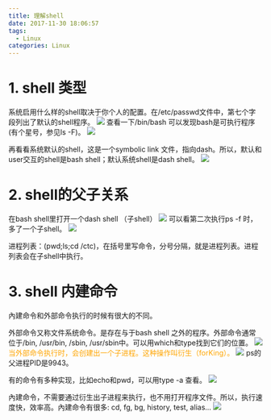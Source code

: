 ```yaml
---
title: 理解shell
date: 2017-11-30 18:06:57
tags:
  - Linux
categories: Linux
---
```


# 1. shell 类型
系统启用什么样的shell取决于你个人的配置。在/etc/passwd文件中，第七个字段列出了默认的shell程序。
![](http://mitre.oss-cn-hangzhou.aliyuncs.com/blog_pic/shell-lijie.png)
查看一下/bin/bash 可以发现bash是可执行程序(有个星号，参见ls -F)。
![](http://mitre.oss-cn-hangzhou.aliyuncs.com/blog_pic/ls-bashshell.png)

再看看系统默认的shell，这是一个symbolic link 文件，指向dash。所以，默认和user交互的shell是bash shell；默认系统shell是dash shell。
![](http://mitre.oss-cn-hangzhou.aliyuncs.com/blog_pic/bin-sh-ls.png)

# 2. shell的父子关系
在bash shell里打开一个dash shell （子shell）
![](http://mitre.oss-cn-hangzhou.aliyuncs.com/chile-shell.png)
可以看第二次执行ps -f 时，多了一个子shell。
![](http://mitre.oss-cn-hangzhou.aliyuncs.com/child-shell2.png)

进程列表：(pwd;ls;cd /ctc)，在括号里写命令，分号分隔，就是进程列表。进程列表会在子shell中执行。

# 3. shell 内建命令
內建命令和外部命令执行的时候有很大的不同。

外部命令又称文件系统命令。是存在与于bash shell 之外的程序。外部命令通常位于/bin, /usr/bin, /sbin, /usr/sbin中。可以用which和type找到它们的位置。
![](http://mitre.oss-cn-hangzhou.aliyuncs.com/blog_pic2/bultin-cmd.png)
<font color='orange'> 当外部命令执行时，会创建出一个子进程。这种操作叫衍生（forKing）。</font>
![](http://mitre.oss-cn-hangzhou.aliyuncs.com/blog_pic2/shell-forking.png)
ps的父进程PID是9943。  

有的命令有多种实现，比如echo和pwd，可以用type -a 查看。
![](http://mitre.oss-cn-hangzhou.aliyuncs.com/blog_pic2/bultin-cmd-pwd.png)    

內建命令，不需要通过衍生出子进程来执行，也不用打开程序文件。所以，执行速度快，效率高。內建命令有很多: cd, fg, bg, history, test, alias...
![](http://mitre.oss-cn-hangzhou.aliyuncs.com/blog_pic2/bultin-cmd-alias.png)
